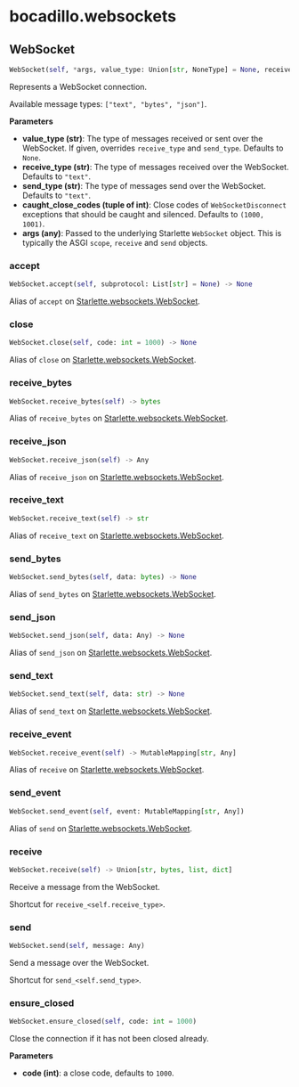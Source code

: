 # bocadillo.websockets

## WebSocket
```python
WebSocket(self, *args, value_type: Union[str, NoneType] = None, receive_type: Union[str, NoneType] = None, send_type: Union[str, NoneType] = None, caught_close_codes: Union[Tuple[int], NoneType] = None)
```
Represents a WebSocket connection.

Available message types: `["text", "bytes", "json"]`.

__Parameters__

- __value_type (str)__:
    The type of messages received or sent over the WebSocket.
    If given, overrides `receive_type` and `send_type`.
    Defaults to `None`.
- __receive_type (str)__:
    The type of messages received over the WebSocket.
    Defaults to `"text"`.
- __send_type (str)__:
    The type of messages send over the WebSocket.
    Defaults to `"text"`.
- __caught_close_codes (tuple of int)__:
    Close codes of `WebSocketDisconnect` exceptions that should be
    caught and silenced. Defaults to `(1000, 1001)`.
- __args (any)__:
    Passed to the underlying Starlette `WebSocket` object. This is
    typically the ASGI `scope`, `receive` and `send` objects.

### accept
```python
WebSocket.accept(self, subprotocol: List[str] = None) -> None
```


Alias of `accept` on [Starlette.websockets.WebSocket](https://www.starlette.io/websockets/).
### close
```python
WebSocket.close(self, code: int = 1000) -> None
```


Alias of `close` on [Starlette.websockets.WebSocket](https://www.starlette.io/websockets/).
### receive_bytes
```python
WebSocket.receive_bytes(self) -> bytes
```


Alias of `receive_bytes` on [Starlette.websockets.WebSocket](https://www.starlette.io/websockets/).
### receive_json
```python
WebSocket.receive_json(self) -> Any
```


Alias of `receive_json` on [Starlette.websockets.WebSocket](https://www.starlette.io/websockets/).
### receive_text
```python
WebSocket.receive_text(self) -> str
```


Alias of `receive_text` on [Starlette.websockets.WebSocket](https://www.starlette.io/websockets/).
### send_bytes
```python
WebSocket.send_bytes(self, data: bytes) -> None
```


Alias of `send_bytes` on [Starlette.websockets.WebSocket](https://www.starlette.io/websockets/).
### send_json
```python
WebSocket.send_json(self, data: Any) -> None
```


Alias of `send_json` on [Starlette.websockets.WebSocket](https://www.starlette.io/websockets/).
### send_text
```python
WebSocket.send_text(self, data: str) -> None
```


Alias of `send_text` on [Starlette.websockets.WebSocket](https://www.starlette.io/websockets/).
### receive_event
```python
WebSocket.receive_event(self) -> MutableMapping[str, Any]
```


Alias of `receive` on [Starlette.websockets.WebSocket](https://www.starlette.io/websockets/).
### send_event
```python
WebSocket.send_event(self, event: MutableMapping[str, Any])
```


Alias of `send` on [Starlette.websockets.WebSocket](https://www.starlette.io/websockets/).
### receive
```python
WebSocket.receive(self) -> Union[str, bytes, list, dict]
```
Receive a message from the WebSocket.

Shortcut for `receive_<self.receive_type>`.

### send
```python
WebSocket.send(self, message: Any)
```
Send a message over the WebSocket.

Shortcut for `send_<self.send_type>`.

### ensure_closed
```python
WebSocket.ensure_closed(self, code: int = 1000)
```
Close the connection if it has not been closed already.

__Parameters__

- __code (int)__: a close code, defaults to `1000`.


